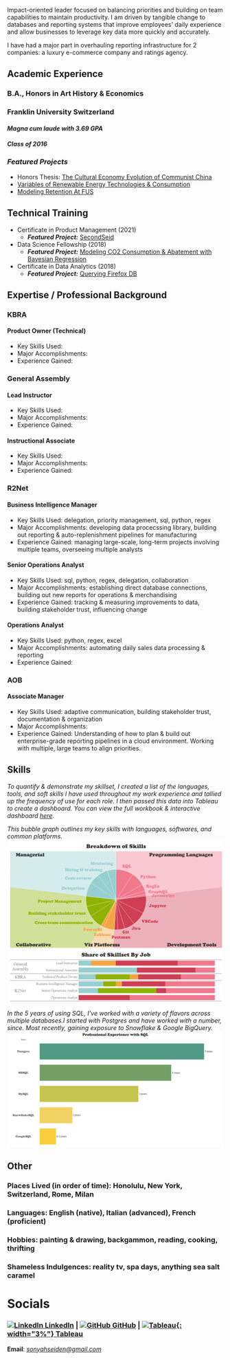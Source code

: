 
Impact-oriented leader focused on balancing priorities and building on team capabilities to maintain productivity. I am driven by tangible change to databases and reporting systems that improve employees' daily experience and allow businesses to leverage key data more quickly and accurately.  
  
I have had a major part in overhauling reporting infrastructure for 2 companies: a luxury e-commerce company and ratings agency.

## **Academic Experience**
### B.A., Honors in Art History & Economics
### Franklin University Switzerland
#### *Magna cum laude with 3.69 GPA*
#### *Class of 2016*
### **_Featured Projects_**
- Honors Thesis: [The Cultural Economy Evolution of Communist China](https://www.dropbox.com/s/gsgqfrrfpdt7qh1/Senior%20Project.pdf?dl=0)
- [Variables of Renewable Energy Technologies & Consumption](https://drive.google.com/file/d/0Bzl5OOP0E_4ld2dhYmhoTzVnYUE/view?resourcekey=0-owW0jMXz2Rw2ryLsqcmWJg)
- [Modeling Retention At FUS](https://www.slideshare.net/SonyahSeiden/retention-at-fus-63031477)

## **Technical Training**
- Certificate in Product Management (2021)
  - **_Featured Project:_** [SecondSeid](https://docs.google.com/presentation/d/1QKnIY2CV-IryE60fJK4vqi5bh5KWzC5ZHBQ_wkm0OpU/edit?usp=sharing)
- Data Science Fellowship (2018)
  - **_Featured Project:_** [Modeling CO2 Consumption & Abatement with Bayesian Regression](https://github.com/sonyah-hawaii/Capstone)
- Certificate in Data Analytics (2018)
  - **_Featured Project:_** [Querying Firefox DB](https://github.com/sonyah-hawaii/SQL_Queries)


## **Expertise / Professional Background**
### KBRA
#### Product Owner (Technical)
- Key Skills Used:
- Major Accomplishments:
- Experience Gained:    
<u>                            </u>   

### General Assembly
#### Lead Instructor
- Key Skills Used:
- Major Accomplishments:
- Experience Gained:   
<u>                            </u>   

#### Instructional Associate
- Key Skills Used:
- Major Accomplishments:
- Experience Gained:   
<u>                            </u>   

### R2Net
#### Business Intelligence Manager
- Key Skills Used: delegation, priority management, sql, python, regex
- Major Accomplishments: developing data procecssing library, building out reporting & auto-replenishment pipelines for manufacturing
- Experience Gained: managing large-scale, long-term projects involving multiple teams, overseeing multiple analysts   
   
#### Senior Operations Analyst
- Key Skills Used: sql, python, regex, delegation, collaboration
- Major Accomplishments: establishing direct database connections, building out new reports for operations & merchandising
- Experience Gained: tracking & measuring improvements to data, building stakeholder trust, influencing change   
   
#### Operations Analyst
- Key Skills Used: python, regex, excel
- Major Accomplishments: automating daily sales data processing & reporting
- Experience Gained:  
<u>                            </u>   

### AOB
#### Associate Manager
- Key Skills Used: adaptive communication, building stakeholder trust, documentation & organization
- Major Accomplishments:
- Experience Gained: Understanding of how to plan & build out enterprise-grade reporting pipelines in a cloud environment. Working with multiple, large teams to align priorities.
   
## **Skills**
*To quantify & demonstrate my skillset, I created a list of the languages, tools, and soft skills I have used throughout my work experience and tallied up the frequency of use for each role. I then passed this data into Tableau to create a dashboard. You can view the full workbook & interactive dashboard [here](https://public.tableau.com/views/SkillsDashboard_17017951188280/Dashboard1?:language=en-US&publish=yes&:display_count=n&:origin=viz_share_link).*   
   
*This bubble graph outlines my key skills with languages, softwares, and common platforms.*
![Skills](/assets/skills_dash.png)   
    
*In the 5 years of using SQL, I've worked with a variety of flavors across multiple databases.I started with Postgres and have worked with a number, since. Most recently, gaining exposure to Snowflake & Google BigQuery.*
![SQL](/assets/sql.png)


## **Other**
### Places Lived (in order of time): Honolulu, New York, Switzerland, Rome, Milan
### Languages: English (native), Italian (advanced), French (proficient)
### Hobbies: painting & drawing, backgammon, reading, cooking, thrifting
### Shameless Indulgences: reality tv, spa days, anything sea salt caramel

# **Socials**
### [![LinkedIn](https://i.stack.imgur.com/gVE0j.png) LinkedIn](https://www.linkedin.com/in/sonyahseiden/) | [![GitHub](https://i.stack.imgur.com/tskMh.png) GitHub](https://github.com/sonyah-hawaii) | [![Tableau](https://logowik.com/content/uploads/images/tableau-software.jpg){: width="3%"} Tableau](https://public.tableau.com/app/profile/sonyah/vizzes)

**Email**: *sonyahseiden@gmail.com*
